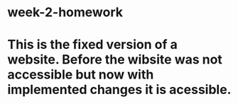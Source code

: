 # week-2-homework
# This is the fixed version of a website. Before the wibsite was not accessible but now with implemented changes it is acessible.

